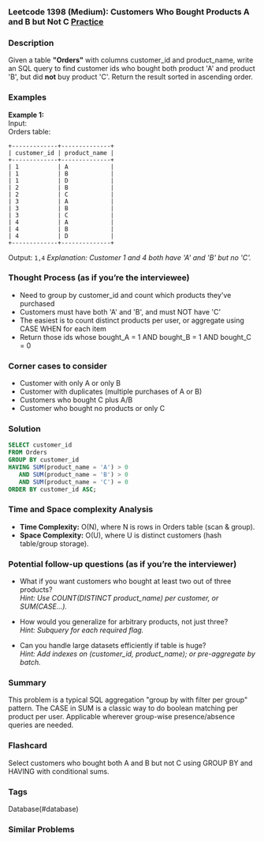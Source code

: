### Leetcode 1398 (Medium): Customers Who Bought Products A and B but Not C [Practice](https://leetcode.com/problems/customers-who-bought-products-a-and-b-but-not-c)

### Description  
Given a table **"Orders"** with columns customer_id and product_name, write an SQL query to find customer ids who bought both product 'A' and product 'B', but did **not** buy product 'C'. Return the result sorted in ascending order.

### Examples  

**Example 1:**  
Input:   
Orders table:
```
+-------------+--------------+
| customer_id | product_name |
+-------------+--------------+
| 1           | A            |
| 1           | B            |
| 1           | D            |
| 2           | B            |
| 2           | C            |
| 3           | A            |
| 3           | B            |
| 3           | C            |
| 4           | A            |
| 4           | B            |
| 4           | D            |
+-------------+--------------+
```
Output: `1,4`
*Explanation: Customer 1 and 4 both have 'A' and 'B' but no 'C'.*

### Thought Process (as if you’re the interviewee)  
- Need to group by customer_id and count which products they've purchased
- Customers must have both 'A' and 'B', and must NOT have 'C'
- The easiest is to count distinct products per user, or aggregate using CASE WHEN for each item
- Return those ids whose bought_A = 1 AND bought_B = 1 AND bought_C = 0

### Corner cases to consider  
- Customer with only A or only B
- Customer with duplicates (multiple purchases of A or B)
- Customers who bought C plus A/B
- Customer who bought no products or only C

### Solution

```sql
SELECT customer_id
FROM Orders
GROUP BY customer_id
HAVING SUM(product_name = 'A') > 0
   AND SUM(product_name = 'B') > 0
   AND SUM(product_name = 'C') = 0
ORDER BY customer_id ASC;
```

### Time and Space complexity Analysis  

- **Time Complexity:** O(N), where N is rows in Orders table (scan & group).
- **Space Complexity:** O(U), where U is distinct customers (hash table/group storage).

### Potential follow-up questions (as if you’re the interviewer)  

- What if you want customers who bought at least two out of three products?  
  *Hint: Use COUNT(DISTINCT product_name) per customer, or SUM(CASE...).* 

- How would you generalize for arbitrary products, not just three?  
  *Hint: Subquery for each required flag.*

- Can you handle large datasets efficiently if table is huge?  
  *Hint: Add indexes on (customer_id, product_name); or pre-aggregate by batch.*

### Summary
This problem is a typical SQL aggregation "group by with filter per group" pattern. The CASE in SUM is a classic way to do boolean matching per product per user. Applicable wherever group-wise presence/absence queries are needed.


### Flashcard
Select customers who bought both A and B but not C using GROUP BY and HAVING with conditional sums.

### Tags
Database(#database)

### Similar Problems

